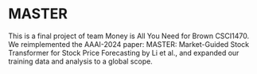 # MASTER
This is a final project of team Money is All You Need for Brown CSCI1470. We reimplemented the AAAI-2024 paper: MASTER: Market-Guided Stock Transformer for Stock Price Forecasting by Li et al., and expanded our training data and analysis to a global scope.
